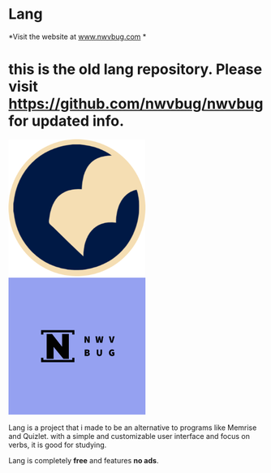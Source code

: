 # Lang

*Visit the website at www.nwvbug.com *

# this is the old lang repository. Please visit https://github.com/nwvbug/nwvbug for updated info.

<img src="circular lang icon.png" width="270" height="270"> <img src="nwvbugpurple.png" width="270" height="270">

Lang is a project that i made to be an alternative to programs like Memrise and Quizlet. with a simple and customizable user interface and focus on verbs, it is good for studying. 

Lang is completely **free** and features **no ads**. 





